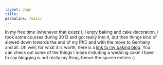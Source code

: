 ```yaml
---
layout: page
title:
permalink: /misc/
---
```


In my free time (whenever that exists!), I enjoy baking and cake decoration. I took some courses during 2013 and got really into it, but then things kind of slowed down towards the end of my PhD and with the move to Germany and all. Oh well, for what it is worth, here is a [link to my baking blog](https://sarahsbaking.wordpress.com/). You can check out some of the things I made including a wedding cake! I have to say blogging is not really my thing, hence the sparse entries :)